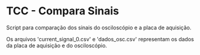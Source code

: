 # TCC - Compara Sinais
Script para comparação dos sinais do osciloscópio e a placa de aquisição.

Os arquivos 'current_signal_0.csv' e 'dados_osc.csv' representam os dados da placa de aquisição e do osciloscópio.
